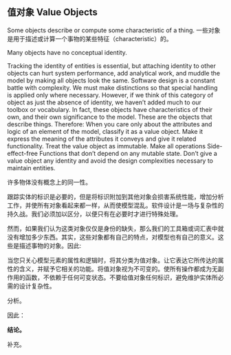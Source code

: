 ## 值对象 Value Objects 


Some objects describe or compute some characteristic of a thing. 
一些对象是用于描述或计算一个事物的某些特征（characteristic）的。 

Many objects have no conceptual identity. 


Tracking the identity of entities is essential, but attaching identity to other objects can hurt system performance, add analytical work, and muddle the model by making all objects look the same. Software design is a constant battle with complexity. We must make distinctions so that special handling is applied only where necessary. 
However, if we think of this category of object as just the absence of identity, we haven’t added much to our toolbox or vocabulary. In fact, these objects have characteristics of their own, and their own significance to the model. These are the objects that describe things.  Therefore: 
When you care only about the attributes and logic of an element of the model, classify it as a value object. Make it express the meaning of the attributes it conveys and give it related functionality.  Treat  the  value  object  as  immutable.  Make  all  operations  Side-effect-free Functions that don’t depend on any mutable state. Don’t give a value object any identity and avoid the design complexities necessary to maintain entities.  

 


许多物体没有概念上的同一性。

跟踪实体的标识是必要的，但是将标识附加到其他对象会损害系统性能，增加分析工作，并使所有对象看起来都一样，从而使模型混乱。软件设计是一场与复杂性的持久战。我们必须加以区分，以便只有在必要时才进行特殊处理。

然而，如果我们认为这类对象仅仅是身份的缺失，那么我们的工具箱或词汇表中就没有增加多少东西。其实，这些对象都有自己的特点，对模型也有自己的意义。这些是描述事物的对象。因此:

当您只关心模型元素的属性和逻辑时，将其分类为值对象。让它表达它所传达的属性的含义，并赋予它相关的功能。将值对象视为不可变的。使所有操作都成为无副作用的函数，不依赖于任何可变状态。不要给值对象任何标识，避免维护实体所必需的设计复杂性。













分析。

因此： 

**结论。**

补充。
